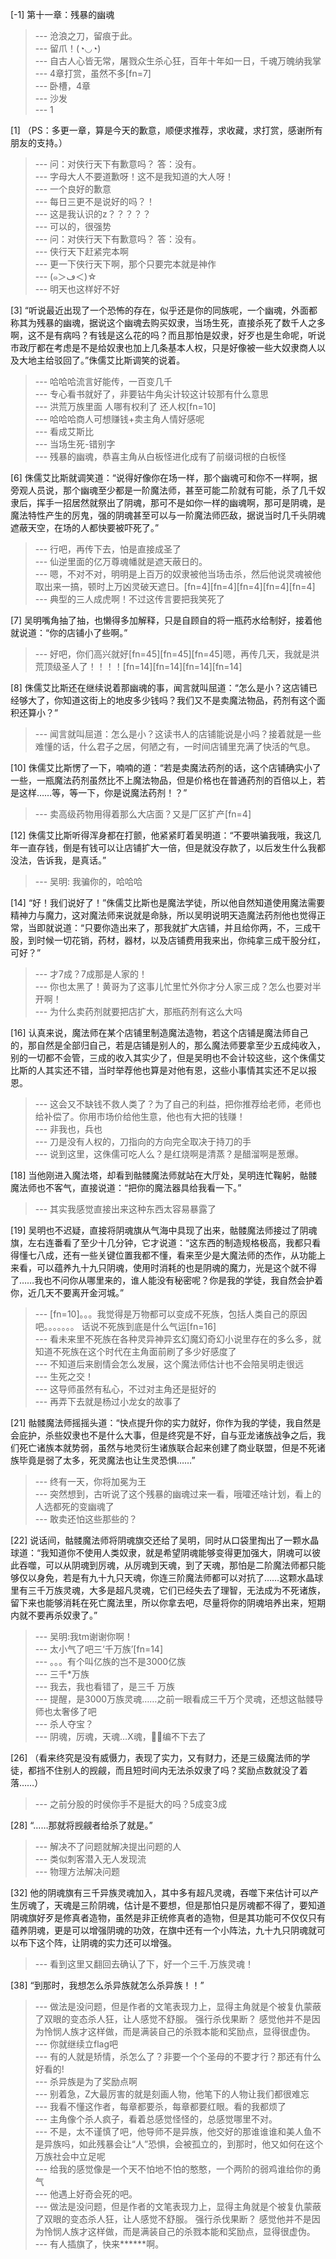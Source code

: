 
[-1] 第十一章：残暴的幽魂
>--- 沧浪之刀，留痕于此。<br>
>--- 留爪！(◔◡◔)<br>
>--- 自古人心皆无常，屠戮众生杀心狂，百年十年如一日，千魂万魄纳我掌<br>
>--- 4章打赏，虽然不多[fn=7]<br>
>--- 卧槽，4章<br>
>--- 沙发<br>
>--- 1<br>

[1] （PS：多更一章，算是今天的歉意，顺便求推荐，求收藏，求打赏，感谢所有朋友的支持。）
>--- 问：对侠行天下有歉意吗？         答：没有。<br>
>--- 字母大人不要道歉呀！这不是我知道的大人呀！<br>
>--- 一个良好的歉意<br>
>--- 每日三更不是说好的吗？！<br>
>--- 这是我认识的z？？？？？<br>
>--- 可以的，很强势<br>
>--- 问：对侠行天下有歉意吗？         答：没有。<br>
>--- 侠行天下赶紧完本啊<br>
>--- 更一下侠行天下啊，那个只要完本就是神作<br>
>--- (๑＞ڡ＜)☆<br>
>--- 明天也这样好不好<br>

[3] “听说最近出现了一个恐怖的存在，似乎还是你的同族呢，一个幽魂，外面都称其为残暴的幽魂，据说这个幽魂去购买奴隶，当场生死，直接杀死了数千人之多啊，这不是有病吗？有钱是这么花的吗？而且那怕是奴隶，好歹也是生命呢，听说市政厅都在考虑是不是给奴隶也加上几条基本人权，只是好像被一些大奴隶商人以及大地主给驳回了。”侏儒艾比斯调笑的说着。
>--- 哈哈哈流言好能传，一百变几千<br>
>--- 专心看书就好了，非要钻牛角尖计较这计较那有什么意思<br>
>--- 洪荒万族里面 人哪有权利了  还人权[fn=10]<br>
>--- 哈哈哈商人可想赚钱+卖主角人情好感呢<br>
>--- 看成艾斯比<br>
>--- 当场生死-错别字<br>
>--- 残暴的幽魂，恭喜主角从白板怪进化成有了前缀词根的白板怪<br>

[6] 侏儒艾比斯就调笑道：“说得好像你在场一样，那个幽魂可和你不一样啊，据旁观人员说，那个幽魂至少都是一阶魔法师，甚至可能二阶就有可能，杀了几千奴隶后，挥手一招居然就祭出了阴魂，那可不是如你一样的幽魂啊，那可是阴魂，是魔法特性产生的厉鬼，强的阴魂甚至可以与一阶魔法师匹敌，据说当时几千头阴魂遮蔽天空，在场的人都快要被吓死了。”
>--- 行吧，再传下去，怕是直接成圣了<br>
>--- 仙逆里面的亿万尊魂幡就是遮天蔽日的。<br>
>--- 嗯，不对不对，明明是上百万的奴隶被他当场击杀，然后他说灵魂被他取出来一搞，顿时上万凶灵破天遮日。[fn=4][fn=4][fn=4][fn=4][fn=4]<br>
>--- 典型的三人成虎啊！不过这传言要把我笑死了<br>

[7] 吴明嘴角抽了抽，也懒得多加解释，只是自顾自的将一瓶药水给制好，接着他就说道：“你的店铺小了些啊。”
>--- 好吧，你们高兴就好[fn=45][fn=45][fn=45]嗯，再传几天，我就是洪荒顶级圣人了！！！！[fn=14][fn=14][fn=14][fn=14]<br>

[8] 侏儒艾比斯还在继续说着那幽魂的事，闻言就叫屈道：“怎么是小？这店铺已经够大了，你知道这街上的地皮多少钱吗？我们又不是卖魔法物品，药剂有这个面积还算小？”
>--- 闻言就叫屈道：怎么是小？这读书人的店铺能说是小吗？接着就是一些难懂的话，什么君子之居，何陋之有，一时间店铺里充满了快活的气息。<br>

[10] 侏儒艾比斯愣了一下，喃喃的道：“若是卖魔法药剂的话，这个店铺确实小了一些，一瓶魔法药剂虽然比不上魔法物品，但是价格也在普通药剂的百倍以上，若是这样……等，等一下，你是说魔法药剂！？”
>--- 卖高级药物用得着那么大店面？又是厂区扩产[fn=4]<br>

[12] 侏儒艾比斯听得浑身都在打颤，他紧紧盯着吴明道：“不要哄骗我哦，我这几年一直存钱，倒是有钱可以让店铺扩大一倍，但是就没存款了，以后发生什么我都没法，告诉我，是真话。”
>--- 吴明: 我骗你的，哈哈哈<br>

[14] “好！我们说好了！”侏儒艾比斯也是魔法学徒，所以他自然知道使用魔法需要精神力与魔力，这对魔法师来说就是命脉，所以吴明说明天造魔法药剂他也觉得正常，当即就说道：“只要你造出来了，那我就扩大店铺，并且给你两，不，三成干股，到时候一切花销，药材，器材，以及店铺费用我来出，你纯拿三成干股分红，可好？”
>--- 才7成？7成那是人家的！<br>
>--- 你也太黑了！黄哥为了这事儿忙里忙外你才分人家三成？怎么也要对半开啊！<br>
>--- 为什么卖药剂就要把店扩大，那瓶药剂有这么大吗<br>

[16] 认真来说，魔法师在某个店铺里制造魔法造物，若这个店铺是魔法师自己的，那自然是全部归自己，若是店铺是别人的，那么魔法师要拿至少五成纯收入，别的一切都不会管，三成的收入其实少了，但是吴明也不会计较这些，这个侏儒艾比斯的人其实还不错，当时举荐他也算是对他有恩，这些小事情其实还不足以报恩。
>--- 这会又不缺钱不救人类了？为了自己的利益，把你推荐给老师，老师也给补偿了。你用市场价给他生意，他也有大把的钱赚！<br>
>--- 非我也，兵也<br>
>--- 刀是没有人权的，刀指向的方向完全取决于持刀的手<br>
>--- 说到这里，这侏儒可吃人么？是红烧啊是清蒸？是醋溜啊是葱爆。<br>

[18] 当他刚进入魔法塔，却看到骷髅魔法师就站在大厅处，吴明连忙鞠躬，骷髅魔法师也不客气，直接说道：“把你的魔法器具给我看一下。”
>--- 其实我感觉直接出来这种东西太容易暴露了<br>

[19] 吴明也不迟疑，直接将阴魂旗从气海中具现了出来，骷髅魔法师接过了阴魂旗，左右连番看了至少十几分钟，它才说道：“这东西的制造规格极高，我都只看得懂七八成，还有一些关键位置我都不懂，看来至少是大魔法师的杰作，从功能上来看，可以蕴养九十九只阴魂，使用时消耗的也是阴魂的魔力，光是这个就不得了……我也不问你从哪里来的，谁人能没有秘密呢？你是我的学徒，我自然会护着你，近几天不要离开金河城。”
>--- [fn=10]。。。我觉得是万物都可以变成不死族，包括人类自己的原因吧。。。。。。。
话说不死族到底是什么气运[fn=16]<br>
>--- 看未来里不死族在各种灵异神异玄幻魔幻奇幻小说里存在的多么多，就知道不死族在这个时代在主角面前刷了多少好感度了<br>
>--- 不知道后来剧情会怎么发展，这个魔法师估计也不会陪吴明走很远<br>
>--- 生死之交！<br>
>--- 这导师虽然有私心，不过对主角还是挺好的<br>
>--- 再弄下去就是杨过小龙女的故事了<br>

[21] 骷髅魔法师摇摇头道：“快点提升你的实力就好，你作为我的学徒，我自然是会庇护，杀些奴隶也不是什么大事，但是终究是不好，自与亚龙诸族战争之后，我们死亡诸族本就势弱，虽然与地灵衍生诸族联合起来创建了商业联盟，但是不死诸族毕竟是弱了太多，死灵魔法也让生灵恐惧……”
>--- 终有一天，你将加冕为王<br>
>--- 突然想到，古听说了这个残暴的幽魂过来一看，哦嚯还啥计划，看上的人选都死的变幽魂了<br>
>--- 敢卖还怕这些那些的？<br>

[22] 说话间，骷髅魔法师将阴魂旗交还给了吴明，同时从口袋里掏出了一颗水晶球道：“我知道你不使用人类奴隶，就是希望阴魂能够变得更加强大，阴魂可以彼此吞噬，可以从阴魂到厉魂，从厉魂到天魂，到了天魂，那怕是二阶魔法师都只能够仅以身免，若是有九十九只天魂，你连三阶魔法师都可以对抗了……这颗水晶球里有三千万族灵魂，大多是超凡灵魂，它们已经失去了理智，无法成为不死诸族，留下来也能够消耗在死亡魔法里，所以你拿去吧，尽量将你的阴魂培养出来，短期内就不要再杀奴隶了。”
>--- 吴明:我tm谢谢你啊！<br>
>--- 太小气了吧三‘千万族’[fn=14]<br>
>--- 。。。有个叫亿族的岂不是3000亿族<br>
>--- 三千*万族<br>
>--- 我去，我也看错了，是三千  万族<br>
>--- 提醒，是3000万族灵魂……之前一眼看成三千万个灵魂，还想这骷髅导师也太奢侈了吧<br>
>--- 杀人夺宝？<br>
>--- 阴魂，厉魂，天魂…X魂，👨‍🦲编不下去了<br>

[26] （看来终究是没有威慑力，表现了实力，又有财力，还是三级魔法师的学徒，都挡不住别人的觊觎，而且短时间内无法杀奴隶了吗？奖励点数就没了着落……）
>--- 之前分股的时侯你手不是挺大的吗？5成变3成<br>

[28] “……那就将觊觎者给杀了就是。”
>--- 解决不了问题就解决提出问题的人<br>
>--- 类似刺客潜入无人发现流<br>
>--- 物理方法解决问题<br>

[32] 他的阴魂旗有三千异族灵魂加入，其中多有超凡灵魂，吞噬下来估计可以产生厉魂了，天魂是三阶阴魂，估计是不要想，但是那怕只是厉魂都不得了，要知道阴魂旗好歹是修真者造物，虽然是非正统修真者的造物，但是其功能可不仅仅只有蕴养阴魂，更是可以增强阴魂的功效，在旗中还有一个小阵法，九十九只阴魂就可以布下这个阵，让阴魂的实力还可以增强。
>--- 看到这里又翻回去确认了下，好一个三千.万族灵魂！<br>

[38] “到那时，我想怎么杀异族就怎么杀异族！！”
>--- 做法是没问题，但是作者的文笔表现力上，显得主角就是个被复仇蒙蔽了双眼的变态杀人狂，让人感觉不舒服。   强行杀伐果断？   感觉他并不是因为怜悯人族才这样做，而是满装自己的杀戮本能和奖励点，显得很虚伪。<br>
>--- 你就继续立flag吧<br>
>--- 有的人就是矫情，杀怎么了？非要一个个圣母的不要才行？那还有什么好看的!<br>
>--- 杀异族是为了奖励点啊<br>
>--- 别着急，Z大最厉害的就是刻画人物，他笔下的人物让我们都很难忘<br>
>--- 我看不懂这作者，每章都要杀，每章都要红眼。看的我都烦了<br>
>--- 主角像个杀人疯子，看着总感觉怪怪的，总感觉哪里不对。<br>
>--- 不是，太不谨慎了吧，他导师不是异族，他交好的那谁谁谁和美人鱼不是异族吗，如此残暴会让“人”恐惧，会被孤立的，到那时，他又如何在这个万族社会中立足呢<br>
>--- 给我的感觉像是一个天不怕地不怕的憨憨，一个两阶的弱鸡谁给你的勇气<br>
>--- 他遇上好奇会死的吧。<br>
>--- 做法是没问题，但是作者的文笔表现力上，显得主角就是个被复仇蒙蔽了双眼的变态杀人狂，让人感觉不舒服。   强行杀伐果断？   感觉他并不是因为怜悯人族才这样做，而是满装自己的杀戮本能和奖励点，显得很虚伪。<br>
>--- 有人插旗了，快来******啊。<br>
